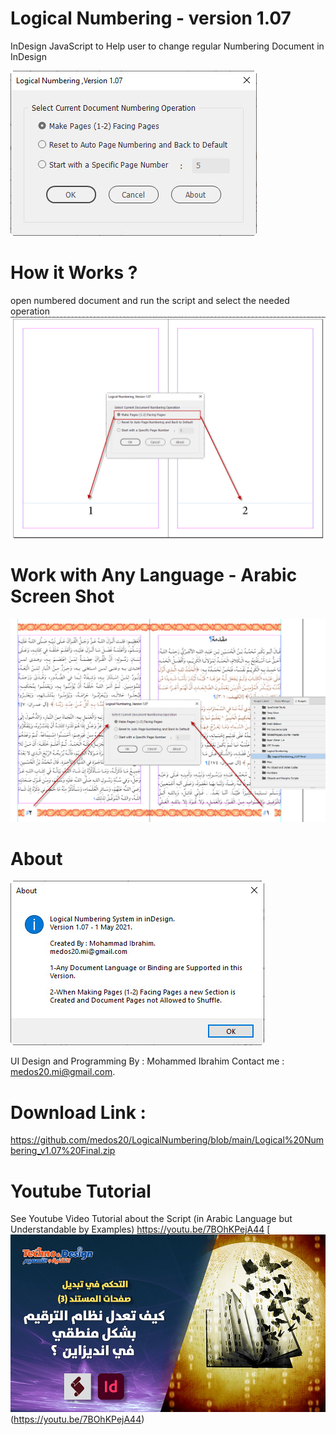 # Logical Numbering - version 1.07
InDesign JavaScript to Help user to change regular Numbering Document in InDesign

![User Interface](https://github.com/medos20/LogicalNumbering/blob/main/LN_v107.jpg)

# How it Works ?
open numbered document and run the script and select the needed operation
![User Interface](https://github.com/medos20/LogicalNumbering/blob/main/LN_ScreenShot.jpg)

# Work with Any Language - Arabic Screen Shot
![User Interface](https://github.com/medos20/LogicalNumbering/blob/main/LN_arabic_shot.jpg)

# About
![User Interface](https://github.com/medos20/LogicalNumbering/blob/main/LN_about.jpg)

UI Design and Programming By : Mohammed Ibrahim
Contact me : medos20.mi@gmail.com.

# Download Link :
https://github.com/medos20/LogicalNumbering/blob/main/Logical%20Numbering_v1.07%20Final.zip

# Youtube Tutorial
See Youtube Video Tutorial about the Script (in Arabic Language but Understandable by Examples)
https://youtu.be/7BOhKPejA44 [![IMAGE ALT TEXT HERE](https://github.com/medos20/LogicalNumbering/blob/main/LN_ytcover.jpg)(https://youtu.be/7BOhKPejA44)


